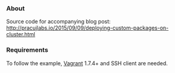 ### About ###

Source code for accompanying blog post: http://pracujlabs.io/2015/09/09/deploying-custom-packages-on-cluster.html

### Requirements ###

To follow the example, [Vagrant](https://www.vagrantup.com/downloads.html) 1.7.4+ and SSH client are needed.
